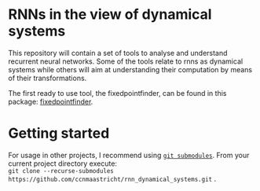 # RNNs in the view of dynamical systems

This repository will contain a set of tools to analyse and understand recurrent
neural networks. Some of the tools relate to rnns as dynamical systems while others 
will aim at understanding their computation by means of their transformations. 

The first ready to use tool, the fixedpointfinder, can be found in this package:
[fixedpointfinder](fixedpointfinder).

# Getting started

For usage in other projects, I recommend using [`git submodules`](https://git-scm.com/book/en/v2/Git-Tools-Submodules).
From your current project directory execute:  
`git clone --recurse-submodules https://github.com/ccnmaastricht/rnn_dynamical_systems.git` .
 
